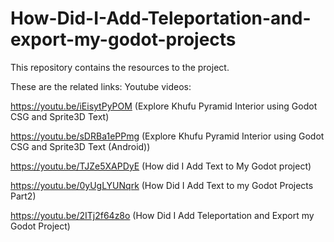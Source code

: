 # How-Did-I-Add-Teleportation-and-export-my-godot-projects

This repository contains the resources to the project.

These are the related links:
Youtube videos:

https://youtu.be/iEisytPyPOM (Explore Khufu Pyramid Interior using Godot CSG and Sprite3D Text)

https://youtu.be/sDRBa1ePPmg (Explore Khufu Pyramid Interior using Godot CSG and Sprite3D Text (Android))

https://youtu.be/TJZe5XAPDyE (How did I Add Text to My Godot project)

https://youtu.be/0yUgLYUNqrk (How Did I Add Text to my Godot Projects Part2)

https://youtu.be/2ITj2f64z8o (How Did I Add Teleportation and Export my Godot Project)
